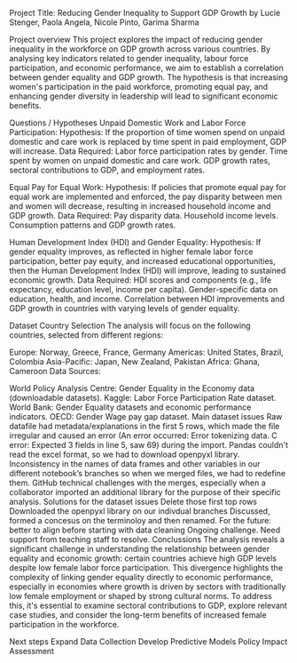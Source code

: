 Project Title: Reducing Gender Inequality to Support GDP Growth by Lucie Stenger, Paola Angela, Nicole Pinto, Garima Sharma

Project overview
This project explores the impact of reducing gender inequality in the workforce on GDP growth across various countries. By analysing key indicators related to gender inequality, labour force participation, and economic performance, we aim to establish a correlation between gender equality and GDP growth. The hypothesis is that increasing women's participation in the paid workforce, promoting equal pay, and enhancing gender diversity in leadership will lead to significant economic benefits.

Questions / Hypotheses
Unpaid Domestic Work and Labor Force Participation: Hypothesis: If the proportion of time women spend on unpaid domestic and care work is replaced by time spent in paid employment, GDP will increase. Data Required: Labor force participation rates by gender. Time spent by women on unpaid domestic and care work. GDP growth rates, sectoral contributions to GDP, and employment rates.

Equal Pay for Equal Work: Hypothesis: If policies that promote equal pay for equal work are implemented and enforced, the pay disparity between men and women will decrease, resulting in increased household income and GDP growth. Data Required: Pay disparity data. Household income levels. Consumption patterns and GDP growth rates.

Human Development Index (HDI) and Gender Equality: Hypothesis: If gender equality improves, as reflected in higher female labor force participation, better pay equity, and increased educational opportunities, then the Human Development Index (HDI) will improve, leading to sustained economic growth. Data Required: HDI scores and components (e.g., life expectancy, education level, income per capita). Gender-specific data on education, health, and income. Correlation between HDI improvements and GDP growth in countries with varying levels of gender equality.

Dataset
Country Selection The analysis will focus on the following countries, selected from different regions:

Europe: Norway, Greece, France, Germany
Americas: United States, Brazil, Colombia
Asia-Pacific: Japan, New Zealand, Pakistan
Africa: Ghana, Cameroon
Data Sources:

World Policy Analysis Centre: Gender Equality in the Economy data (downloadable datasets).
Kaggle: Labor Force Participation Rate dataset.
World Bank: Gender Equality datasets and economic performance indicators.
OECD: Gender Wage pay gap dataset.
Main dataset issues
Raw datafile had metadata/explanations in the first 5 rows, which made the file irregular and caused an error (An error occurred: Error tokenizing data. C error: Expected 3 fields in line 5, saw 69) during the import.
Pandas couldn't read the excel format, so we had to download openpyxl library.
Inconsistency in the names of data frames and other variables in our different notebook’s branches so when we merged files, we had to redefine them.
GitHub technical challenges with the merges, especially when a collaborator imported an additional library for the purpose of their specific analysis.
Solutions for the dataset issues
Delete those first top rows
Downloaded the openpyxl library on our indivdual branches
Discussed, formed a concesus on the terminoloy and then renamed. For the future: better to align before starting with data cleaning
Ongoing challenge. Need support from teaching staff to resolve.
Conclussions
The analysis reveals a significant challenge in understanding the relationship between gender equality and economic growth: certain countries achieve high GDP levels despite low female labor force participation. This divergence highlights the complexity of linking gender equality directly to economic performance, especially in economies where growth is driven by sectors with traditionally low female employment or shaped by strong cultural norms. To address this, it's essential to examine sectoral contributions to GDP, explore relevant case studies, and consider the long-term benefits of increased female participation in the workforce.

Next steps
Expand Data Collection
Develop Predictive Models
Policy Impact Assessment
